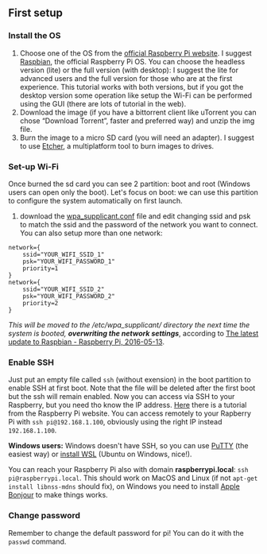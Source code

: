 ## First setup

### Install the OS
1. Choose one of the OS from the [official Raspberry Pi website](https://www.raspberrypi.org/downloads/). I suggest [Raspbian](https://www.raspberrypi.org/downloads/raspbian/), the official Raspberry Pi OS. You can choose the headless version (lite) or the full version (with desktop): I suggest the lite for advanced users and the full version for those who are at the first experience. This tutorial works with both versions, but if you got the desktop version some operation like setup the Wi-Fi can be performed using the GUI (there are lots of tutorial in the web).
2. Download the image (if you have a bittorrent client like uTorrent you can chose “Download Torrent”, faster and preferred way) and unzip the img file. 
3. Burn the image to a micro SD card (you will need an adapter). I suggest to use [Etcher](https://etcher.io/), a multiplatform tool to burn images to drives.

### Set-up Wi-Fi
Once burned the sd card you can see 2 partition: boot and root (Windows users can open only the boot).
Let's focus on boot: we can use this partition to configure the system automatically on first launch.
1. download the [wpa_supplicant.conf](wpa_supplicant.conf) file and edit changing ssid and psk to match the ssid and the password of the network you want to connect. You can also setup more than one network:
```
network={
    ssid="YOUR_WIFI_SSID_1"
    psk="YOUR_WIFI_PASSWORD_1"
    priority=1
}
network={
    ssid="YOUR_WIFI_SSID_2"
    psk="YOUR_WIFI_PASSWORD_2"
    priority=2
}
```
*This will be moved to the /etc/wpa_supplicant/ directory the next time the system is booted, __overwriting the network settings__*, according to [The latest update to Raspbian - Raspberry Pi, 2016-05-13](https://www.raspberrypi.org/blog/another-update-raspbian/).

### Enable SSH
Just put an empty file called `ssh` (without exension) in the boot partition to enable SSH at first boot. Note that the file will be deleted after the first boot but the ssh will remain enabled.
Now you can access via SSH to your Raspberry, but you need tho know the IP address. [Here](https://www.raspberrypi.org/documentation/remote-access/ip-address.md) there is a tutorial from the Raspberry Pi website.
You can access remotely to your Rapberry Pi with `ssh pi@192.168.1.100`, obviously using the right IP instead `192.168.1.100`.

**Windows users:** Windows doesn't have SSH, so you can use [PuTTY](http://www.putty.org/) (the easiest way) or [install WSL](https://docs.microsoft.com/en-us/windows/wsl/install-win10) (Ubuntu on Windows, nice!).

You can reach your Raspberry Pi also with domain **raspberrypi.local**: `ssh pi@raspberrypi.local`. This should work on MacOS and Linux (if not `apt-get install libnss-mdns` should fix), on Windows you need to install [Apple Bonjour](http://support.apple.com/downloads/DL999/en_US/BonjourPSSetup.exe) to make things works.

### Change password
Remember to change the default password for pi! You can do it with the `passwd` command.
